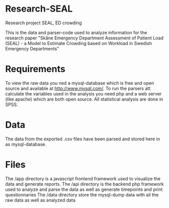 # Research-SEAL
Research project SEAL, ED crowding

This is the data and parser-code used to analyze information for the research paper 
"Skåne Emergency Department Assessment of Patient Load (SEAL) - a Model to Estimate 
Crowding based on Workload in Swedish Emergency Departments"

# Requirements
To view the raw data you ned a mysql-database which is free and open source and available at http://www.mysql.com/. 
To run the parsers att calculate the variables used in the analysis you need php and a web server (like apache) which are
both open source.
All statistical analysis are done in SPSS.

# Data
The data from the exported .csv files have been parsed and stored here in as mysql-database.

# Files
The /app directory is a javascript frontend framework used to visualize the data and generate reports.
The /api directory is the backend php framework used to analyze and parse the data as well as generate timepoints and 
print questionnaries
The /data directory store the mysql-dump data with all the raw data as well as analyzed data
